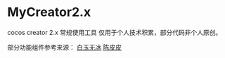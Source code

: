 # MyCreator2.x
cocos creator 2.x 常规使用工具 仅用于个人技术积累，部分代码非个人原创。

部分功能组件参考来源：
[白玉无冰](https://github.com/baiyuwubing)
[陈皮皮](https://gitee.com/ifaswind)